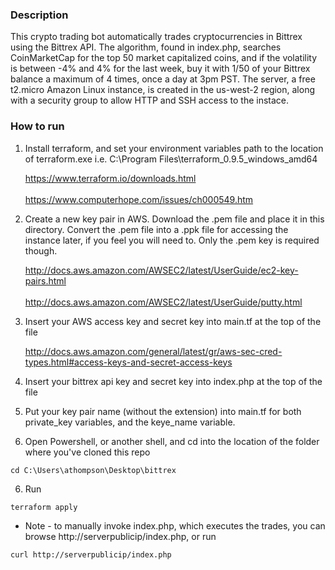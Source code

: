 ### Description

This crypto trading bot automatically trades cryptocurrencies in Bittrex using the Bittrex API.  The algorithm, found in index.php, searches CoinMarketCap for the top 50 market capitalized coins, and if the volatility is between -4% and 4% for the last week, buy it with 1/50 of your Bittrex balance a maximum of 4 times, once a day at 3pm PST.  The server, a free t2.micro Amazon Linux instance, is created in the us-west-2 region, along with a security group to allow HTTP and SSH access to the instace.

### How to run

1) Install terraform, and set your environment variables path to the location of terraform.exe i.e. C:\Program Files\terraform_0.9.5_windows_amd64

   https://www.terraform.io/downloads.html <br></br>
   https://www.computerhope.com/issues/ch000549.htm

2) Create a new key pair in AWS.  Download the .pem file and place it in this directory.  Convert the .pem file into a .ppk file for accessing the instance later, if you feel you will need to.  Only the .pem key is required though.

   http://docs.aws.amazon.com/AWSEC2/latest/UserGuide/ec2-key-pairs.html <br></br>
   http://docs.aws.amazon.com/AWSEC2/latest/UserGuide/putty.html

3) Insert your AWS access key and secret key into main.tf at the top of the file

   http://docs.aws.amazon.com/general/latest/gr/aws-sec-cred-types.html#access-keys-and-secret-access-keys

4) Insert your bittrex api key and secret key into index.php at the top of the file

5) Put your key pair name (without the extension) into main.tf for both private_key variables, and the keye_name variable.

5) Open Powershell, or another shell, and cd into the location of the folder where you've cloned this repo
```
cd C:\Users\athompson\Desktop\bittrex
```

6) Run 
```
terraform apply
```

* Note - to manually invoke index.php, which executes the trades, you can browse http://serverpublicip/index.php, or run
```
curl http://serverpublicip/index.php
```